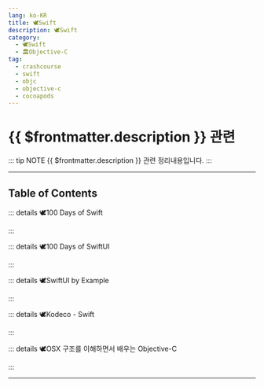 ```yaml
---
lang: ko-KR
title: 🕊️Swift
description: 🕊️Swift
category: 
  - 🕊️Swift
  - 🏛Objective-C
tag: 
  - crashcourse
  - swift
  - objc
  - objective-c
  - cocoapods
---
```


# {{ $frontmatter.description }} 관련

::: tip NOTE
{{ $frontmatter.description }} 관련 정리내용입니다.
:::

<ShieldsGroup logos="swift,xcode,cocoapods"/>

---

## Table of Contents

::: details 🕊️100 Days of Swift

<ToCLocal basePath="/swift/100-days-of-swift" />

:::

::: details 🕊️100 Days of SwiftUI

<ToCLocal basePath="/swift/100-days-of-swiftui" />

:::

::: details 🕊️SwiftUI by Example

<ToCLocal basePath="/swift/swiftui-by-example" />

:::

::: details 🕊️Kodeco - Swift

<ToCLocal basePath="/swift/kodeco" />

:::

::: details 🕊️OSX 구조를 이해하면서 배우는 Objective-C

<ToCLocal basePath="/swift/shuokai-objc" />

:::

---

<TagLinks />
